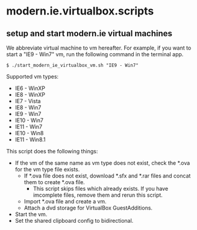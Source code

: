 modern.ie.virtualbox.scripts
============================

setup and start modern.ie virtual machines
------------------------------------------

We abbreviate virtual machine to vm hereafter.
For example, if you want to start a "IE9 - Win7" vm, run the following command in the terminal app.

```
$ ./start_modern_ie_virtualbox_vm.sh "IE9 - Win7"
```

Supported vm types:

* IE6 - WinXP
* IE8 - WinXP
* IE7 - Vista
* IE8 - Win7
* IE9 - Win7
* IE10 - Win7
* IE11 - Win7
* IE10 - Win8
* IE11 - Win8.1


This script does the following things:

* If the vm of the same name as vm type does not exist, check the *.ova for the vm type file exists.
    * If *.ova file does not exist, download *.sfx and *.rar files and concat them to create *.ova file.
        * This script skips files which already exists. If you have imcomplete files, remove them and rerun this script.
    * Import *.ova file and create a vm.
    * Attach a dvd storage for VirtualBox GuestAdditions.
* Start the vm.
* Set the shared clipboard config to bidirectional.
